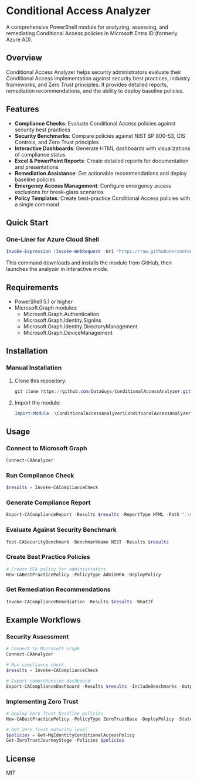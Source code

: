 # Conditional Access Analyzer

A comprehensive PowerShell module for analyzing, assessing, and remediating Conditional Access policies in Microsoft Entra ID (formerly Azure AD).

## Overview

Conditional Access Analyzer helps security administrators evaluate their Conditional Access implementation against security best practices, industry frameworks, and Zero Trust principles. It provides detailed reports, remediation recommendations, and the ability to deploy baseline policies.

## Features

- **Compliance Checks**: Evaluate Conditional Access policies against security best practices
- **Security Benchmarks**: Compare policies against NIST SP 800-53, CIS Controls, and Zero Trust principles
- **Interactive Dashboards**: Generate HTML dashboards with visualizations of compliance status
- **Excel & PowerPoint Reports**: Create detailed reports for documentation and presentations
- **Remediation Assistance**: Get actionable recommendations and deploy baseline policies
- **Emergency Access Management**: Configure emergency access exclusions for break-glass scenarios
- **Policy Templates**: Create best-practice Conditional Access policies with a single command

## Quick Start

### One-Liner for Azure Cloud Shell

```powershell
Invoke-Expression (Invoke-WebRequest -Uri "https://raw.githubusercontent.com/DataGuys/ConditionalAccessAnalyzer/refs/heads/main/InstallModule.ps1" -UseBasicParsing).Content
```

This command downloads and installs the module from GitHub, then launches the analyzer in interactive mode.

## Requirements

- PowerShell 5.1 or higher
- Microsoft.Graph modules:
  - Microsoft.Graph.Authentication
  - Microsoft.Graph.Identity.SignIns
  - Microsoft.Graph.Identity.DirectoryManagement
  - Microsoft.Graph.DeviceManagement

## Installation

### Manual Installation

1. Clone this repository:
   ```powershell
   git clone https://github.com/DataGuys/ConditionalAccessAnalyzer.git
   ```

2. Import the module:
   ```powershell
   Import-Module .\ConditionalAccessAnalyzer\ConditionalAccessAnalyzer.psd1
   ```

## Usage

### Connect to Microsoft Graph

```powershell
Connect-CAAnalyzer
```

### Run Compliance Check

```powershell
$results = Invoke-CAComplianceCheck
```

### Generate Compliance Report

```powershell
Export-CAComplianceReport -Results $results -ReportType HTML -Path ".\CAReport.html"
```

### Evaluate Against Security Benchmark

```powershell
Test-CASecurityBenchmark -BenchmarkName NIST -Results $results
```

### Create Best Practice Policies

```powershell
# Create MFA policy for administrators
New-CABestPracticePolicy -PolicyType AdminMFA -DeployPolicy
```

### Get Remediation Recommendations

```powershell
Invoke-CAComplianceRemediation -Results $results -WhatIf
```

## Example Workflows

### Security Assessment

```powershell
# Connect to Microsoft Graph
Connect-CAAnalyzer

# Run compliance check
$results = Invoke-CAComplianceCheck

# Export comprehensive dashboard
Export-CAComplianceDashboard -Results $results -IncludeBenchmarks -OutputPath ".\CADashboard.html" -OpenDashboard
```

### Implementing Zero Trust

```powershell
# Deploy Zero Trust baseline policies
New-CABestPracticePolicy -PolicyType ZeroTrustBase -DeployPolicy -State "enabledForReportingButNotEnforced"

# Get Zero Trust maturity level
$policies = Get-MgIdentityConditionalAccessPolicy
Get-ZeroTrustJourneyStage -Policies $policies
```

## License

MIT
